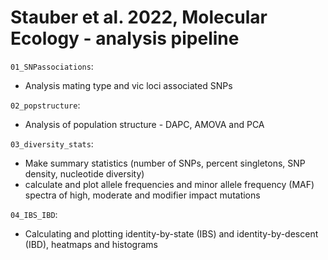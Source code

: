 # Stauber et al. 2022, Molecular Ecology - analysis pipeline

```01_SNPassociations```: 
* Analysis mating type and vic loci associated SNPs

```02_popstructure```: 
* Analysis of population structure - DAPC, AMOVA and PCA 

```03_diversity_stats```: 
* Make summary statistics (number of SNPs, percent singletons, SNP density, nucleotide diversity)
* calculate and plot allele frequencies and minor allele frequency (MAF) spectra of high, moderate and modifier impact mutations 

```04_IBS_IBD```:
* Calculating and plotting identity-by-state (IBS) and identity-by-descent (IBD), heatmaps and histograms

